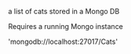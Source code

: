 a list of cats stored in a Mongo DB

Requires a running Mongo instance

'mongodb://localhost:27017/Cats'

